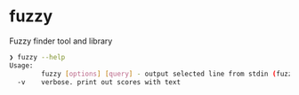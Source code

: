 # fuzzy

Fuzzy finder tool and library

```sh
❯ fuzzy --help
Usage:
        fuzzy [options] [query] - output selected line from stdin (fuzzy search)
  -v    verbose. print out scores with text
```
